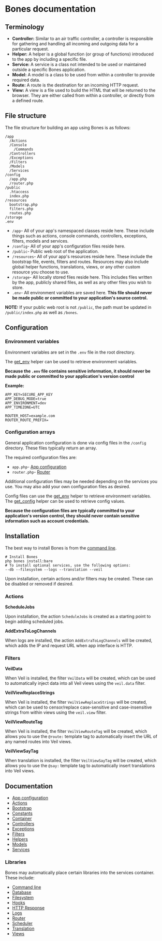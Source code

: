 # Bones documentation

## Terminology

- **Controller:** Similar to an air traffic controller, a controller is responsible for gathering and handling all 
incoming and outgoing data for a particular request.
- **Helper:** A helper is a global function (or group of functions) introduced to the app by including a specific file.
- **Service:** A service is a class not intended to be used or maintained outside a specific Bones application.
- **Model:** A model is a class to be used from within a controller to provide required data.
- **Route:** A route is the destination for an incoming HTTP request.
- **View:** A view is a file used to build the HTML that will be returned to the browser. 
They are either called from within a controller, or directly from a defined route.

## File structure

The file structure for building an app using Bones is as follows:

```
/app
  /Actions
  /Console
    /Commands
  /Controllers
  /Exceptions
  /Filters
  /Models
  /Services
/config
  /app.php
  /router.php
/public
  .htaccess
  index.php
/resources
  bootstrap.php
  filters.php
  routes.php
/storage
.env
```

- `/app`- All of your app's namespaced classes reside here. 
These include things such as actions, console commands, controllers, exceptions, filters, models and services.
- `/config`- All of your app's configuration files reside here.
- `/public`- Public web root of the application. 
- `/resources`- All of your app's resources reside here. These include the bootstrap file, events, filters and routes. 
Resources may also include global helper functions, translations, views, or any other custom resource you choose to use.
- `/storage`- All locally stored files reside here. This includes files written by the app, publicly shared files, 
as well as any other files you wish to store. 
- `.env`- All environment variables are saved here. 
**This file should never be made public or committed to your application's source control.**

**NOTE:** If your public web root is not `/public`, the path must be updated in `/public/index.php` as well as `/bones`.

## Configuration

### Environment variables

Environment variables are set in the `.env` file in the root directory. 

The [get_env](helpers.md#get_env) helper can be used to retrieve environment variables.

**Because the `.env` file contains sensitive information, 
it should never be made public or committed to your application's version control**

**Example:**

```
APP_KEY=SECURE_APP_KEY
APP_DEBUG_MODE=true
APP_ENVIRONMENT=dev
APP_TIMEZONE=UTC

ROUTER_HOST=example.com
ROUTER_ROUTE_PREFIX=
```

### Configuration arrays

General application configuration is done via config files in the `/config` directory.
These files typically return an array.

The required configuration files are:
 
- `app.php`- [App configuration](app.md)
- `router.php`- [Router](libraries/router.md)

Additional configuration files may be needed depending on the services you use.
You may also add your own configuration files as desired.

Config files can use the [get_env](helpers.md#get_env) helper to retrieve environment variables.
The [get_config](helpers.md#get_config) helper can be used to retrieve config values.

**Because the configuration files are typically committed to your application's version control, they should never contain sensitive information such as account credentials.**

## Installation

The best way to install Bones is from the [command line](libraries/cli.md).

```shell
# Install Bones
php bones install:bare
# To install optional services, use the following options:
--db --filesystem --logs --translation --veil
```

Upon installation, certain actions and/or filters may be created.
These can be disabled or removed if desired.

### Actions

**ScheduleJobs**

Upon installation, the action `ScheduleJobs` is created as a starting point to begin adding scheduled jobs.

**AddExtraToLogChannels**

When logs are installed, the action `AddExtraToLogChannels` will be created,
which adds the IP and request URL when app interface is HTTP.

### Filters

**VeilData**

When Veil is installed, the filter `VeilData` will be created,
which can be used to automatically inject data into all Veil views using the `veil.data` filter.

**VeilViewReplaceStrings**

When Veil is installed, the filter `VeilViewReplaceStrings` will be created,
which can be used to censor/replace case-sensitive and case-insensitive strings
from within views using the `veil.view` filter.

**VeilViewRouteTag**

When Veil is installed, the filter `VeilViewRouteTag` will be created,
which allows you to use the `@route:` template tag to automatically insert the URL of any named routes into Veil views.

**VeilViewSayTag**

When translation is installed, the filter `VeilViewSayTag` will be created,
which allows you to use the `@say:` template tag to automatically insert translations into Veil views.

## Documentation

- [App configuration](app.md)
- [Actions](actions.md)
- [Bootstrap](bootstrap.md)
- [Constants](constants.md)
- [Container](container.md)
- [Controllers](controllers.md)
- [Exceptions](exceptions.md)
- [Filters](filters.md)
- [Helpers](helpers.md)
- [Models](models.md)
- [Services](services.md)

### Libraries

Bones may automatically place certain libraries into the services container.
These include:

- [Command line](libraries/cli.md)
- [Database](libraries/database.md)
- [Filesystem](libraries/filesystem.md)
- [Hooks](libraries/hooks.md)
- [HTTP Response](libraries/http-response.md)
- [Logs](libraries/logs.md)
- [Router](libraries/router.md)
- [Scheduler](libraries/scheduler.md)
- [Translation](libraries/translation.md)
- [Views](libraries/views.md)